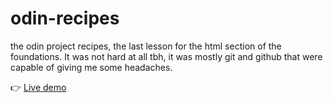 # odin-recipes

the odin project recipes, the last lesson for the html section of the foundations.
It was not hard at all tbh, it was mostly git and github that were capable of giving me some headaches.


👉 <a href="https://llaaur.github.io/odin-recipes/"> Live demo </a>
